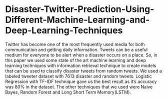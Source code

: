 # Disaster-Twitter-Prediction-Using-Different-Machine-Learning-and-Deep-Learning-Techniques
Twitter has become one of the most frequently used media for both communication and getting daily information. Tweets can be a useful medium for everyone to be alert when a disaster occurs on a place. So, in this paper we used some state of the art machine learning and deep learning techniques with information retrieval technique to create models that can be used to classify disaster tweets from random tweets. We used a labeled tweeter dataset with 7613 disaster and random tweets. Logistic Regression with TF-IDF technique gave us the best result as it’s accuracy was 80% in the dataset. The other techniques that we used were Naive Bayes, Random Forest and Long Short Term Memory(LSTM).
